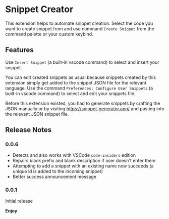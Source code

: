# Snippet Creator

This extension helps to automate snippet creation. Select the code you want to create snippet from and use command `Create Snippet` from the command palette or your custom keybind.

## Features

Use `Insert Snippet` (a built-in vscode command) to select and insert your snippet.

You can edit created snippets as usual because snippets created by this extension simply get added to the snippet JSON file for the relevant language.  Use the command `Preferences: Configure User Snippets` (a built-in vscode command) to select and edit your snippets file.

Before this extension existed, you had to generate snippets by crafting the JSON manually or by visiting https://snippet-generator.app/ and pasting into the relevant JSON snippet file.

## Release Notes

### 0.0.6

- Detects and also works with VSCode `code-insiders` edition
- Repairs blank prefix and blank description if user doesn't enter them
- Attempting to add a snippet with an existing name now succeeds (a unique id is added to the incoming snippet)
- Better success announcement message

### 0.0.1

Initial release

**Enjoy**